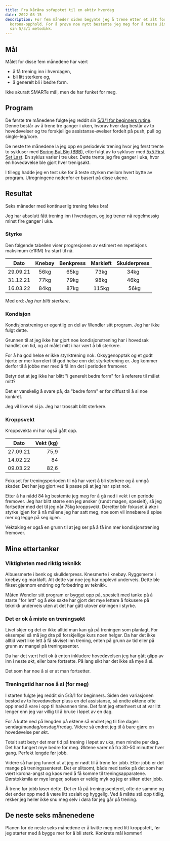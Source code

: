 ```yaml
---
title: Fra kåråna sofapotet til en aktiv hverdag
date: 2022-03-15
description: For fem måneder siden begynte jeg å trene etter et alt for langt
  korona-opphold. For å prøve noe nytt bestemte jeg meg for å teste Jim Wendler
  sin 5/3/1 metodikk.
---
```

## Mål

Målet for disse fem månedene har vært
- å få trening inn i hverdagen, 
- bli litt sterkere og,
- å generelt bli i bedre form.

Ikke akuratt SMARTe mål, men de har funket for meg. 

## Program

De første tre månedene fulgte jeg reddit sin [5/3/1 for beginners rutine](https://thefitness.wiki/routines/5-3-1-for-beginners/). Denne består av å trene tre ganger i uken, hvorav hver dag består av to hovedøvelser og tre forskjellige assistanse-øvelser fordelt på push, pull og single-leg/core.

De neste tre månedene la jeg opp en periodevis trening hvor jeg først trente to sykluser med [Boring But Big (BBB)](https://www.jimwendler.com/blogs/jimwendler-com/101077382-boring-but-big), etterfulgt av to sykluser med [5x5 First Set Last](https://thefitness.wiki/5-3-1-primer/). En syklus varier i tre uker. Dette trente jeg fire ganger i uka, hvor en hovedøvelse ble gjort hver trenigsøkt.

I tillegg hadde jeg en test uke for å teste styrken mellom hvert bytte av program. Utregningene nedenfor er basert på disse ukene.


## Resultat

Seks måneder med kontinuerlig trening føles bra!

Jeg har absolutt fått trening inn i hverdagen, og jeg trener nå regelmessig minst fire ganger i uka. 

### Styrke
Den følgende tabellen viser progresjonen av estimert en repetisjons maksimum (e1RM) fra start til nå.

|Dato      |Knebøy  |Benkpress  |Markløft | Skulderpress |
|----------|:------:|:---------:|:-------:|:------------:|
|29.09.21  |  56kg  |  65kg     | 73kg    |  34kg        |
|31.12.21  |  77kg  |  79kg     | 98kg    |  46kg        |
|16.03.22  |  84kg  |  87kg     | 115kg   |  56kg        |

Med ord: *Jeg har blitt sterkere*.

### Kondisjon
Kondisjonstrening er egentlig en del av Wendler sitt program. Jeg har ikke fulgt dette.

Grunnen til at jeg ikke har gjort noe kondisjonstrening har i hovedsak handlet om tid, og at målet mitt i har vært å bli sterkere. 

For å ha god helse er ikke styrktrening nok. Oksygenopptak og et godt hjerte er mer korrelert til god helse enn det styrketrening er. Jeg kommer derfor til å jobbe mer med å få inn det i perioden fremover.

Betyr det at jeg ikke har blitt "i generelt bedre form" for å referere til målet mitt? 

Det er vanskelig å svare på, da "bedre form" er for diffust til å si noe konkret.

Jeg vil likevel si ja. Jeg har trossalt blitt sterkere.

### Kroppsvekt
Kroppsvekta mi har også gått opp.

|Dato      | Vekt (kg) |
|----------|----------:|
|27.09.21  | 75,9      |
|14.02.22  | 84        |
|09.03.22  | 82,6      |


Fokuset for treningsperioden til nå har vært å bli sterkere og å unngå skader. Det har jeg gjort ved å passe på at jeg har spist nok.

Etter å ha nådd 84 kg bestemte jeg meg for å gå ned i vekt i en periode fremover. Jeg har blitt større enn jeg ønsker (rundt magen, spesielt), så jeg fortsetter med det til jeg når 75kg kroppsvekt. Deretter blir fokuset å øke i styrke igjen for å nå målene jeg har satt meg, noe som vil innebære å spise mer og legge på seg igjen.

Vektøking er også en grunn til at jeg ser på å få inn mer kondisjonstrening fremover.

## Mine ettertanker

### Viktigheten med riktig teknikk

Albuesmerte i benk og skullderpress. Knesmerte i knebøy. Ryggsmerte i knebøy og markløft. Alt dette var noe jeg har opplevd underveis. Dette ble fikset gjennom endring og forbedring av teknikk.

Måten Wendler sitt program er bygget opp på, spesielt med tanke på å starte "for lett" og å øke sakte har gjort det mye lettere å fokusere på teknikk underveis uten at det har gått utover økningen i styrke.

### Det er ok å miste en treningsøkt

Livet skjer og det er ikke alltid man kan gå på treningen som planlagt.
For eksempel så må jeg dra på forskjellige kurs noen helger. Da har det ikke alltid vært like lett å få skviset inn trening, enten på grunn av tid eller på grunn av mangel på treningssenter.

Da har det vært helt ok å enten inkludere hovedøvelsen jeg har gått glipp av inn i neste økt, eller bare fortsette. På lang sikt har det ikke så mye å si.

Det som har noe å si er at man fortsetter.

### Treningstid har noe å si (for meg)

I starten fulgte jeg reddit sin 5/3/1 for beginners. Siden den variasjonen bestod av to hovedøvelser pluss en del assistanse, så endte øktene ofte opp med å vare i opp til halvannen time. Det fant jeg etterhvert ut at var litt lenger enn jeg var villig til å bruke i løpet av en dag.

For å kutte ned på lengden på øktene så endret jeg til fire dager: søndag/mandag/onsdag/fredag. Videre så endret jeg til å bare gjøre en hovedøvelse per økt.

Totalt sett betyr det mer tid på trening i løpet av uka, men mindre per dag. Det har fungert mye bedre for meg. Øktene varer nå fra 30-50 minutter hver gang. Perfekt lengde før jobb.

Videre så har jeg funnet ut at jeg er nødt til å trene før jobb. Etter jobb er det mange på treningssenteret. Det er slitsomt, både med tanke på det som har vært korona-angst og kaos med å få komme til treningsapparatene. Dørstokkmila er mye lenger, sofaen er veldig myk og jeg er sliten etter jobb.

Å trene før jobb løser dette. Det er få på treningssenteret, ofte de samme og det ender opp med å være litt sosialt og hyggelig. Ved å måtte stå opp tidlig, rekker jeg heller ikke snu meg selv i døra før jeg går på trening.

## De neste seks månenedene

Planen for de neste seks månedene er å kvitte meg med litt kroppsfett, før jeg starter med å bygge mer for å bli sterk. Konkrete mål kommer!